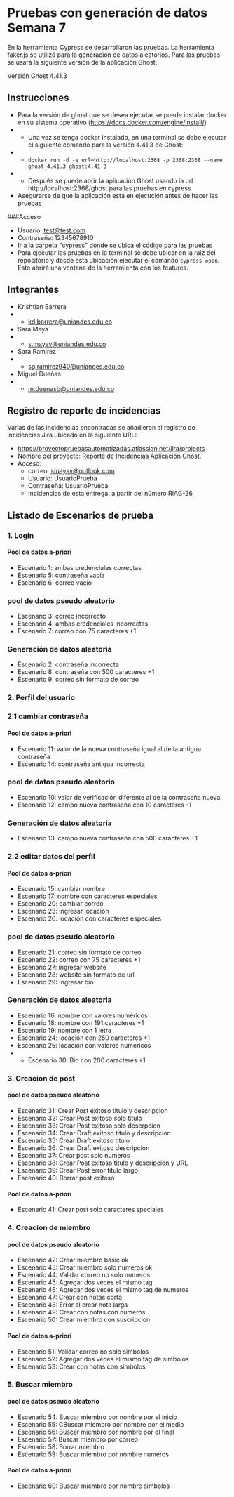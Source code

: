 # Pruebas con generación de datos Semana 7

En la herramienta Cypress se desarrollaron las pruebas. La herramienta faker.js se utilizó para la generación de datos aleatorios. Para las pruebas se usará la siguiente versión de la aplicación Ghost:

Versión Ghost 4.41.3

## Instrucciones
* Para la versión de ghost que se desea ejecutar se puede instalar docker en su sistema operativo (https://docs.docker.com/engine/install/)
* * Una vez se tenga docker instalado, en una terminal se debe ejecutar el siguiente comando para la versión 4.41.3 de Ghost: 
* * `docker run -d -e url=http://localhost:2368 -p 2368:2368 --name ghost_4.41.3 ghost:4.41.3`
* * Después se puede abrir la aplicación Ghost usando la url http://localhost:2368/ghost para las pruebas en cypress
* Asegurarse de que la aplicación está en ejecución antes de hacer las pruebas

###Acceso
* Usuario: test@test.com
* Contraseña: 12345678910
* Ir a la carpeta "cypress" donde se ubica el código para las pruebas 
* Para ejecutar las pruebas en la terminal se debe ubicar en la raiz del repositorio y desde esta ubicación ejecutar el comando `cypress open`. Esto abrirá una ventana de la herramienta con los features. 


## Integrantes
* Krishtian Barrera
* * kd.barrera@uniandes.edu.co
* Sara Maya
* * s.mayav@uniandes.edu.co
* Sara Ramirez
* * sg.ramirez940@uniandes.edu.co
* Miguel Dueñas
* * m.duenasb@uniandes.edu.co

## Registro de reporte de incidencias

Varias de las incidencias encontradas se añadieron al registro de incidencias Jira ubicado en la siguiente URL:
* https://proyectopruebasautomatizadas.atlassian.net/jira/projects
* Nombre del proyecto: Reporte de Incidencias Aplicación Ghost.
* Acceso:
  * correo: smayav@outlook.com
  * Usuario: UsuarioPrueba 
  * Contraseña: UsuarioPrueba
  * Incidencias de esta entrega: a partir del número RIAG-26


##  Listado de Escenarios de prueba
### 1. Login
#### Pool de datos a-priori
* Escenario 1: ambas credenciales correctas
* Escenario 5: contraseña vacía
* Escenario 6: correo vacío

### pool de datos pseudo aleatorio
* Escenario 3: correo incorrecto
* Escenario 4: ambas credenciales incorrectas
* Escenario 7: correo con 75 caracteres +1


### Generación de datos aleatoria
* Escenario 2: contraseña incorrecta
* Escenario 8: contraseña con 500 caracteres +1
* Escenario 9: correo sin formato de correo

### 2. Perfil del usuario
### 2.1 cambiar contraseña
#### Pool de datos a-priori
* Escenario 11: valor de la nueva contraseña igual al de la antigua contraseña
* Escenario 14: contraseña antigua incorrecta

### pool de datos pseudo aleatorio
* Escenario 10: valor de verificación diferente al de la contraseña nueva
* Escenario 12: campo nueva contraseña con 10 caracteres -1

### Generación de datos aleatoria
* Escenario 13: campo nueva contraseña con 500 caracteres +1

### 2.2 editar datos del perfil
#### Pool de datos a-priori
* Escenario 15: cambiar nombre
* Escenario 17: nombre con caracteres especiales
* Escenario 20: cambiar correo
* Escenario 23: ingresar locación
* Escenario 26: locación con caracteres especiales

### pool de datos pseudo aleatorio
* Escenario 21: correo sin formato de correo
* Escenario 22: correo con 75 caracteres +1
* Escenario 27: ingresar website
* Escenario 28: website sin formato de url
* Escenario 29: Ingresar bio


### Generación de datos aleatoria
* Escenario 16: nombre con valores numéricos
* Escenario 18: nombre con 191 caracteres +1
* Escenario 19: nombre con 1 letra
* Escenario 24: locación con 250 caracteres +1
* Escenario 25: locación con valores numéricos
* * Escenario 30: Bio con 200 caracteres +1


### 3. Creacion de post
#### pool de datos pseudo aleatorio
* Escenario 31: Crear Post exitoso titulo y descripcion
* Escenario 32: Crear Post exitoso solo titulo
* Escenario 33: Crear Post exitoso solo descrpcion
* Escenario 34: Crear Draft exitoso titulo y descripcion
* Escenario 35: Crear Draft exitoso titulo
* Escenario 36: Crear Draft exitoso descripcion
* Escenario 37: Crear post solo numeros
* Escenario 38: Crear Post exitoso titulo y descripcion y URL
* Escenario 39: Crear Post error titulo largo
* Escenario 40: Borrar post exitoso
#### Pool de datos a-priori
* Escenario 41: Crear post solo caracteres speciales

### 4. Creacion de miembro
#### pool de datos pseudo aleatorio
* Escenario 42: Crear miembro basic ok
* Escenario 43: Crear miembro solo numeros ok
* Escenario 44: Validar correo no solo numeros
* Escenario 45: Agregar dos veces el mismo tag
* Escenario 46: Agregar dos veces el mismo tag de numeros
* Escenario 47: Crear con notas corta
* Escenario 48: Error al crear nota larga
* Escenario 49: Crear con notas con numeros
* Escenario 50: Crear miembro con suscripcion
#### Pool de datos a-priori
* Escenario 51: Validar correo no solo simbolos
* Escenario 52: Agregar dos veces el mismo tag de simbolos
* Escenario 53: Crear con notas con simbolos
### 5. Buscar miembro
#### pool de datos pseudo aleatorio
* Escenario 54: Buscar miembro por nombre por el inicio
* Escenario 55: CBuscar miembro por nombre por el medio
* Escenario 56: Buscar miembro por nombre por el final
* Escenario 57: Buscar miembro por correo
* Escenario 58: Borrar miembro
* Escenario 59: Buscar miembro por nombre numeros
#### Pool de datos a-priori
* Escenario 60: Buscar miembro por nombre simbolos
